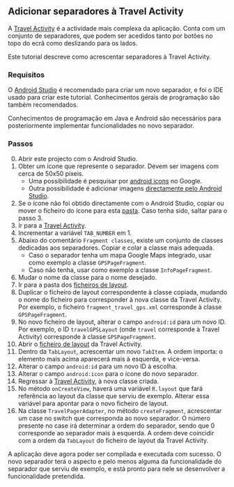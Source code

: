 ## Adicionar separadores à Travel Activity

A [Travel Activity](https://github.com/migueldgoncalves/viajar_android_app/blob/master/app/src/main/java/com/viajar/viajar/TravelActivity.java) é a actividade mais complexa da aplicação. Conta com um conjunto de separadores, que podem ser acedidos tanto por botões no topo do ecrã como deslizando para os lados.

Este tutorial descreve como acrescentar separadores à Travel Activity.

### Requisitos

O [Android Studio](https://developer.android.com/studio) é recomendado para criar um novo separador, e foi o IDE usado para criar este tutorial. Conhecimentos gerais de programação são também recomendados.

Conhecimentos de programação em Java e Android são necessários para posteriormente implementar funcionalidades no novo separador.

### Passos

0. Abrir este projecto com o Android Studio.
1. Obter um ícone que represente o separador. Devem ser imagens com cerca de 50x50 píxeis.
   * Uma possibilidade é pesquisar por [android icons](https://www.google.com/search?q=android+icons&rlz=1C1GCEA_enPT854PT854&oq=android+icons&aqs=chrome.0.69i59.1634j0j7&sourceid=chrome&ie=UTF-8) no Google.
   * Outra possibilidade é adicionar imagens [directamente pelo Android Studio](https://developer.android.com/studio/write/vector-asset-studio#running).
2. Se o ícone não foi obtido directamente com o Android Studio, copiar ou mover o ficheiro do ícone para esta [pasta](https://github.com/migueldgoncalves/viajar_android_app/tree/master/app/src/main/res/mipmap-mdpi). Caso tenha sido, saltar para o passo 3.
3. Ir para a [Travel Activity](https://github.com/migueldgoncalves/viajar_android_app/blob/master/app/src/main/java/com/viajar/viajar/TravelActivity.java).
4. Incrementar a variável `TAB_NUMBER` em 1.
5. Abaixo do comentário `Fragment classes`, existe um conjunto de classes dedicadas aos separadores. Copiar e colar a classe mais adequada. 
   * Caso o separador tenha um mapa Google Maps integrado, usar como exemplo a classe `GPSPageFragment`.
   * Caso não tenha, usar como exemplo a classe `InfoPageFragment`.
6. Mudar o nome da classe para o nome desejado.
7. Ir para a pasta dos [ficheiros de layout](https://github.com/migueldgoncalves/viajar_android_app/tree/master/app/src/main/res/layout).
8. Duplicar o ficheiro de layout correspondente à classe copiada, mudando o nome do ficheiro para corresponder à nova classe da Travel Activity. Por exemplo, o ficheiro `fragment_travel_gps.xml` corresponde à classe `GPSPageFragment`.
9. No novo ficheiro de layout, alterar o campo `android:id` para um novo ID. Por exemplo, o ID `travelGPSLayout` (onde `travel` corresponde à Travel Activity) corresponde à classe `GPSPageFragment`.
10. Abrir o [ficheiro de layout](https://github.com/migueldgoncalves/viajar_android_app/blob/master/app/src/main/res/layout/activity_travel.xml) da Travel Activity.
11. Dentro da `TabLayout`, acrescentar um novo `TabItem`. A ordem importa: o elemento mais acima aparecerá mais à esquerda, e vice-versa.
12. Alterar o campo `android:id` para um novo ID à escolha.
13. Alterar o campo `android:icon` para o ícone do novo separador.
14. Regressar à [Travel Activity](https://github.com/migueldgoncalves/viajar_android_app/blob/master/app/src/main/java/com/viajar/viajar/TravelActivity.java), à nova classe criada.
15. No método `onCreateView`, haverá uma variável `R.layout` que fará referência ao layout da classe que serviu de exemplo. Alterar essa variável para apontar para o novo ficheiro de layout.
16. Na classe `TravelPagerAdapter`, no método `createFragment`, acrescentar um case no switch que corresponda ao novo separador. O número presente no case irá determinar a ordem do separador, sendo que 0 corresponde ao separador mais à esquerda. A ordem deve coincidir com a ordem da `TabLayout` do ficheiro de layout da Travel Activity.

A aplicação deve agora poder ser compilada e executada com sucesso. O novo separador terá o aspecto e pelo menos alguma da funcionalidade do separador que serviu de exemplo, e está pronto para nele se desenvolver a funcionalidade pretendida.